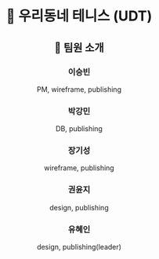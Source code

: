<div align="center">

  
<h1> 🎾 우리동네 테니스 (UDT) </h1>

## 🤟 팀원 소개

### 이승빈
PM, wireframe, publishing

### 박강민
DB, publishing

### 장기성
wireframe, publishing

### 권윤지
design, publishing

### 유혜인
design, publishing(leader)


</div>



